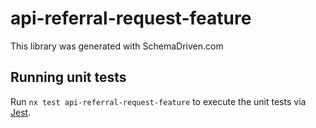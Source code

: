 
# api-referral-request-feature

This library was generated with SchemaDriven.com

## Running unit tests

Run `nx test api-referral-request-feature` to execute the unit tests via [Jest](https://jestjs.io).

